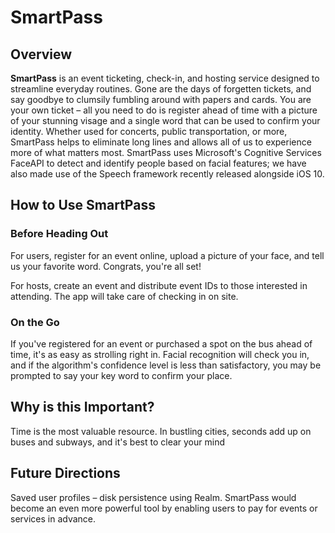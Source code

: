 # SmartPass

## Overview

**SmartPass** is an event ticketing, check-in, and hosting service designed to streamline everyday routines. Gone are the days of forgetten tickets, and say goodbye to clumsily fumbling around with papers and cards. You are your own ticket – all you need to do is register ahead of time with a picture of your stunning visage and a single word that can be used to confirm your identity. Whether used for concerts, public transportation, or more, SmartPass helps to eliminate long lines and allows all of us to experience more of what matters most.
SmartPass uses Microsoft's Cognitive Services FaceAPI to detect and identify people based on facial features; we have also made use of the Speech framework recently released alongside iOS 10.

## How to Use SmartPass

### Before Heading Out
For users, register for an event online, upload a picture of your face, and tell us your favorite word. Congrats, you're all set!

For hosts, create an event and distribute event IDs to those interested in attending. The app will take care of checking in on site.

### On the Go
If you've registered for an event or purchased a spot on the bus ahead of time, it's as easy as strolling right in. Facial recognition will check you in, and if the algorithm's confidence level is less than satisfactory, you may be prompted to say your key word to confirm your place.

## Why is this Important?
Time is the most valuable resource. In bustling cities, seconds add up on buses and subways, and it's best to clear your mind


## Future Directions
Saved user profiles – disk persistence using Realm.
SmartPass would become an even more powerful tool by enabling users to pay for events or services in advance.
